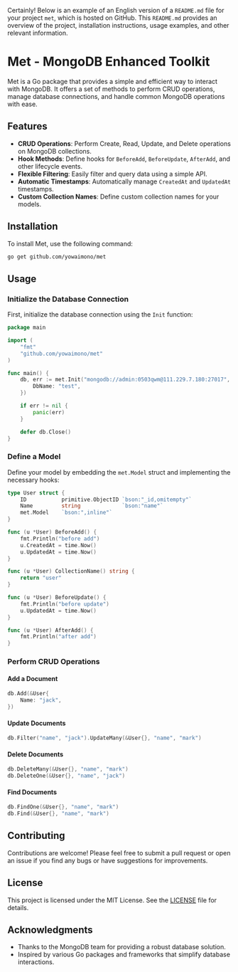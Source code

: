 Certainly! Below is an example of an English version of a `README.md` file for your project `met`, which is hosted on GitHub. This `README.md` provides an overview of the project, installation instructions, usage examples, and other relevant information.


# Met - MongoDB Enhanced Toolkit

Met is a Go package that provides a simple and efficient way to interact with MongoDB. It offers a set of methods to perform CRUD operations, manage database connections, and handle common MongoDB operations with ease.

## Features

- **CRUD Operations**: Perform Create, Read, Update, and Delete operations on MongoDB collections.
- **Hook Methods**: Define hooks for `BeforeAdd`, `BeforeUpdate`, `AfterAdd`, and other lifecycle events.
- **Flexible Filtering**: Easily filter and query data using a simple API.
- **Automatic Timestamps**: Automatically manage `CreatedAt` and `UpdatedAt` timestamps.
- **Custom Collection Names**: Define custom collection names for your models.

## Installation

To install Met, use the following command:

```bash
go get github.com/yowaimono/met
```

## Usage

### Initialize the Database Connection

First, initialize the database connection using the `Init` function:

```go
package main

import (
	"fmt"
	"github.com/yowaimono/met"
)

func main() {
	db, err := met.Init("mongodb://admin:0503qwm@111.229.7.180:27017", &met.Config{
		DbName: "test",
	})

	if err != nil {
		panic(err)
	}

	defer db.Close()
}
```

### Define a Model

Define your model by embedding the `met.Model` struct and implementing the necessary hooks:

```go
type User struct {
	ID           primitive.ObjectID `bson:"_id,omitempty"`
	Name         string             `bson:"name"`
	met.Model    `bson:",inline"`
}

func (u *User) BeforeAdd() {
	fmt.Println("before add")
	u.CreatedAt = time.Now()
	u.UpdatedAt = time.Now()
}

func (u *User) CollectionName() string {
	return "user"
}

func (u *User) BeforeUpdate() {
	fmt.Println("before update")
	u.UpdatedAt = time.Now()
}

func (u *User) AfterAdd() {
	fmt.Println("after add")
}
```

### Perform CRUD Operations

#### Add a Document

```go
db.Add(&User{
	Name: "jack",
})
```

#### Update Documents

```go
db.Filter("name", "jack").UpdateMany(&User{}, "name", "mark")
```

#### Delete Documents

```go
db.DeleteMany(&User{}, "name", "mark")
db.DeleteOne(&User{}, "name", "jack")
```

#### Find Documents

```go
db.FindOne(&User{}, "name", "mark")
db.Find(&User{}, "name", "mark")
```

## Contributing

Contributions are welcome! Please feel free to submit a pull request or open an issue if you find any bugs or have suggestions for improvements.

## License

This project is licensed under the MIT License. See the [LICENSE](LICENSE) file for details.

## Acknowledgments

- Thanks to the MongoDB team for providing a robust database solution.
- Inspired by various Go packages and frameworks that simplify database interactions.

